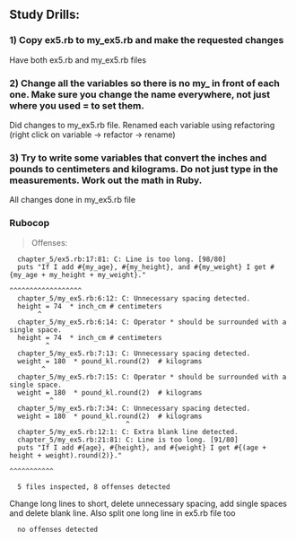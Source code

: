 Study Drills:
---

### 1) Copy ex5.rb to my_ex5.rb and make the requested changes

Have both ex5.rb and my_ex5.rb files

### 2) Change all the variables so there is no my_ in front of each one. Make sure you change the name everywhere, not just where you used = to set them.

Did changes to my_ex5.rb file. Renamed each variable using refactoring (right click on variable -> refactor -> rename)

### 3) Try to write some variables that convert the inches and pounds to centimeters and kilograms. Do not just type in the measurements. Work out the math in Ruby.

All changes done in my_ex5.rb file

### Rubocop

> Offenses:

      chapter_5/ex5.rb:17:81: C: Line is too long. [98/80]
      puts "If I add #{my_age}, #{my_height}, and #{my_weight} I get #{my_age + my_height + my_weight}."
                                                                                ^^^^^^^^^^^^^^^^^^
      chapter_5/my_ex5.rb:6:12: C: Unnecessary spacing detected.
      height = 74  * inch_cm # centimeters
           ^
      chapter_5/my_ex5.rb:6:14: C: Operator * should be surrounded with a single space.
      height = 74  * inch_cm # centimeters
             ^
      chapter_5/my_ex5.rb:7:13: C: Unnecessary spacing detected.
      weight = 180  * pound_kl.round(2)  # kilograms
            ^
      chapter_5/my_ex5.rb:7:15: C: Operator * should be surrounded with a single space.
      weight = 180  * pound_kl.round(2)  # kilograms
              ^
      chapter_5/my_ex5.rb:7:34: C: Unnecessary spacing detected.
      weight = 180  * pound_kl.round(2)  # kilograms
                                 ^
      chapter_5/my_ex5.rb:12:1: C: Extra blank line detected.
      chapter_5/my_ex5.rb:21:81: C: Line is too long. [91/80]
      puts "If I add #{age}, #{height}, and #{weight} I get #{(age + height + weight).round(2)}."
                                                                                ^^^^^^^^^^^

      5 files inspected, 8 offenses detected
      
Change long lines to short, delete unnecessary spacing, add single spaces and delete blank line. Also split one long line in ex5.rb file too

      no offenses detected
